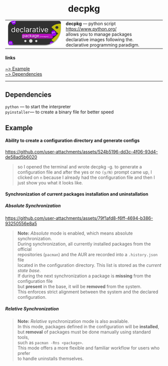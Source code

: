 <h1 align="center">decpkg</h1>

<table>
  <tr>
    <td><img src=".image/logo.png" width="200"/></td>
    <td>
      <strong>decpkg</strong> — python script <a href="https://github.com/sxyazi/yazi">https://www.python.org/</a><br/>
      allows you to manage packages  <br/>
      declarative images following the. <br/>
      declarative programming paradigm.<br/>
    </td>
  </tr>
</table>

#### links

[~> Example](#example) <br />
[~> Dependencies](#Dependencies) <br />

---

## Dependencies

`python` — to start the interpreter <br />
`pyinstaller`— to create a binary file for better speed <br />

## Example

#### Ability to create a configuration directory and generate configs

https://github.com/user-attachments/assets/524b5196-dd3c-4f06-93d4-de58ad5b6020

> so I opened the terminal and wrote decpkg -g.
> to generate a configuration file
> and after the yes or no `(y/N)` prompt came up, I clicked on `n` because I already had the configuration file and then I just show you what it looks like.

#### Synchronization of current packages installation and uninstallation

##### Absolute Synchronization

https://github.com/user-attachments/assets/79f1afd8-f6ff-4694-b386-93250556e8a5

> **Note:** _Absolute_ mode is enabled, which means absolute synchronization.  
> During synchronization, all currently installed packages from the official  
> repositories (`pacman`) and the AUR are recorded into a `.history.json` file  
> located in the configuration directory. This list is stored as the _current state base_.  
> If during the next synchronization a package is **missing** from the configuration file  
> but **present** in the base, it will be **removed** from the system.  
> This enforces strict alignment between the system and the declared configuration.

##### Relative Synchronization

> **Note:** _Relative_ synchronization mode is also available.  
> In this mode, packages defined in the configuration will be **installed**,  
> but **removal** of packages must be done manually using standard tools,  
> such as `pacman -Rns <package>`.  
> This mode offers a more flexible and familiar workflow for users who prefer  
> to handle uninstalls themselves.
